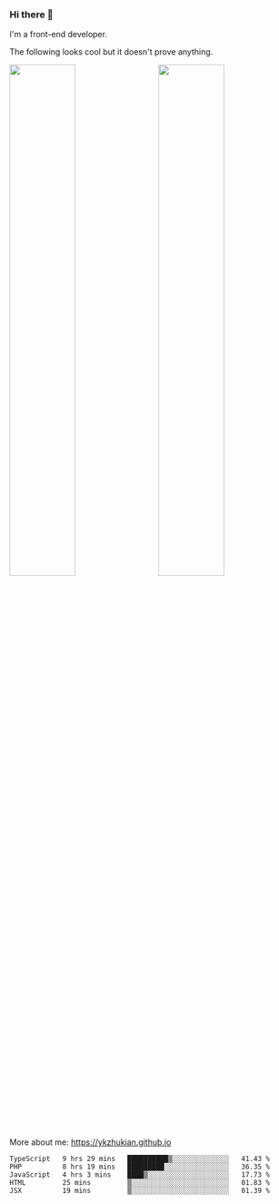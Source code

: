 ### Hi there 👋

I'm a front-end developer.

The following looks cool but it doesn't prove anything.

[<img align="right" width="48%" src="https://github-readme-stats.vercel.app/api?username=ykzhukian&show_icons=true&theme=dracula">](https://github.com/anuraghazra/github-readme-stats)

[<img width="48%" src="https://github-readme-stats.vercel.app/api/top-langs/?username=ykzhukian&layout=compact&theme=dracula">](https://github.com/anuraghazra/github-readme-stats)

More about me: 
https://ykzhukian.github.io

<!--START_SECTION:waka-->
```text
TypeScript   9 hrs 29 mins   ██████████▒░░░░░░░░░░░░░░   41.43 % 
PHP          8 hrs 19 mins   █████████░░░░░░░░░░░░░░░░   36.35 % 
JavaScript   4 hrs 3 mins    ████▒░░░░░░░░░░░░░░░░░░░░   17.73 % 
HTML         25 mins         ▒░░░░░░░░░░░░░░░░░░░░░░░░   01.83 % 
JSX          19 mins         ▒░░░░░░░░░░░░░░░░░░░░░░░░   01.39 % 
```
<!--END_SECTION:waka-->
